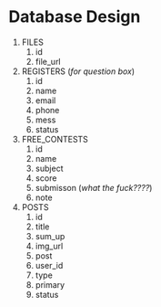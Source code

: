 # Database Design
1. FILES
    1. id
    2. file_url
2. REGISTERS (_for question box_)
    1. id
    2. name
    3. email
    4. phone
    5. mess
    6. status
3. FREE_CONTESTS
    1. id
    2. name
    3. subject
    4. score
    6. submisson (_what the fuck????_)
    5. note
4. POSTS
    1. id
    2. title
    3. sum_up
    4. img_url
    5. post
    6. user_id
    7. type
    8. primary
    9. status